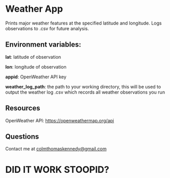 # Weather App

Prints major weather features at the specified latitude and longitude. Logs observations to .csv for future analysis.

## Environment variables:

**lat**: 
latitude of observation

**lon**: 
longitude of observation

**appid**: 
OpenWeather API key

**weather_log_path**: 
the path to your working directory, this will be used to output the weather log .csv which records all weather observations you run

## Resources

OpenWeather API: https://openweathermap.org/api 

## Questions

Contact me at colmthomaskennedy@gmail.com

# DID IT WORK STOOPID?